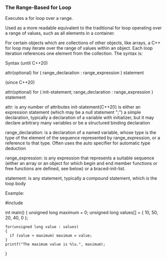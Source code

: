 ### The Range-Based for Loop
Executes a for loop over a range.

Used as a more readable equivalent to the traditional for loop operating over a range of values, such as all elements in a container.

For certain objects which are collections of other objects, like arrays, a C++ for loop may iterate over the range of values within an object. Each loop iteration references one element from the collection. The syntax is:

Syntax
(until C++20)

  attr(optional) for ( range_declaration : range_expression )
    statement 		

(since C++20)

  attr(optional) for ( init-statement; range_declaration : range_expression )
    statement

attr: is any number of attributes
init-statement(C++20) is either
    an expression statement (which may be a null statement ";")
    a simple declaration, typically a declaration of a variable with initializer, but it may declare arbitrary many variables or be a structured binding declaration

range_declaration: is a declaration of a named variable, whose type is the type of the element of the sequence represented by range_expression, or a reference to that type. Often uses the auto specifier for automatic type deduction

range_expression: is any expression that represents a suitable sequence (either an array or an object for which begin and end member functions or free functions are defined, see below) or a braced-init-list.

statement: is any statement, typically a compound statement, which is the loop body


Example:

  #include <cstdio>

  int main()
  {
    unsigned long maximum = 0;
    unsigned long values[] = { 10, 50, 20, 40, 0 };

    for(unsigned long value : values)
    {
      if (value > maximum) maximum = value;
    }
    printf("The maximum value is %lu.", maximum);
  }
